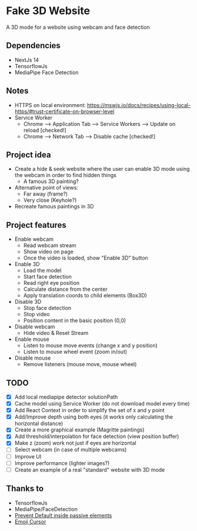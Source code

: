 # Fake 3D Website

A 3D mode for a website using webcam and face detection

## Dependencies

- NextJs 14
- TensorflowJs
- MediaPipe Face Detection

## Notes

- HTTPS on local environment: https://mswjs.io/docs/recipes/using-local-https/#trust-certificate-on-browser-level
- Service Worker
    - Chrome --> Application Tab --> Service Workers --> Update on reload [checked!]
    - Chrome --> Network Tab --> Disable cache [checked!]

## Project idea

- Create a hide & seek website where the user can enable 3D mode using the webcam in order to find hidden things
    - A famous 3D painting?
- Alternative point of views:
    - Far away (frame?)
    - Very close (Keyhole?)
- Recreate famous paintings in 3D

## Project features

- Enable webcam
    - Read webcam stream
    - Show video on page
    - Once the video is loaded, show "Enable 3D" button
- Enable 3D
    - Load the model
    - Start face detection
    - Read right eye position
    - Calculate distance from the center
    - Apply translation coords to child elements (Box3D)
- Disable 3D
    - Stop face detection
    - Stop video
    - Position content in the basic position (0,0)
- Disable webcam
    - Hide video & Reset Stream
- Enable mouse
    - Listen to mouse move events (change x and y position)
    - Listen to mouse wheel event (zoom in/out)
- Disable mouse
  - Remove listeners (mouse move, mouse wheel)

## TODO

- [x] Add local mediapipe detector solutionPath
- [x] Cache model using Service Worker (do not download model every time)
- [x] Add React Context in order to simplify the set of x and y point
- [x] Add/Improve depth using both eyes (it works only calculating the horizontal distance)
- [x] Create a more graphical example (Magritte paintings)
- [x] Add threshold/interpolation for face detection (view position buffer)
- [x] Make z (zoom) work not just if eyes are horizontal
- [ ] Select webcam (in case of multiple webcams)
- [ ] Improve UI
- [ ] Improve performance (lighter images?) 
- [ ] Create an example of a real "standard" website with 3D mode

## Thanks to

- TensorflowJs
- MediaPipe/FaceDetection
- [Prevent Default inside passive elements](https://www.uriports.com/blog/easy-fix-for-unable-to-preventdefault-inside-passive-event-listener/)
- [Emoji Cursor](https://www.emojicursor.app/)
